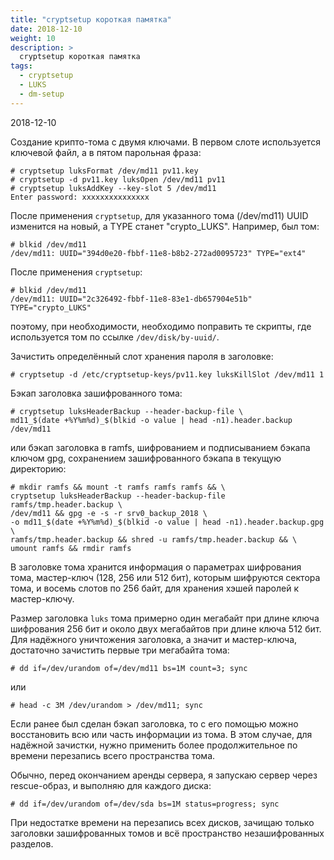 ```yaml
---
title: "cryptsetup короткая памятка"
date: 2018-12-10
weight: 10
description: >
  cryptsetup короткая памятка
tags:
  - cryptsetup
  - LUKS
  - dm-setup
---
```


2018-12-10

Создание крипто-тома с двумя ключами. В первом слоте используется ключевой файл, а в пятом парольная фраза:
```
# cryptsetup luksFormat /dev/md11 pv11.key
# cryptsetup -d pv11.key luksOpen /dev/md11 pv11
# cryptsetup luksAddKey --key-slot 5 /dev/md11
Enter password: ххххххххххххххх
```

После применения `cryptsetup`, для указанного тома (/dev/md11) UUID изменится на новый, а TYPE станет "crypto_LUKS". Например, был том:
```
# blkid /dev/md11
/dev/md11: UUID="394d0e20-fbbf-11e8-b8b2-272ad0095723" TYPE="ext4"
```

После применения `cryptsetup`:
```
# blkid /dev/md11
/dev/md11: UUID="2c326492-fbbf-11e8-83e1-db657904e51b" TYPE="crypto_LUKS"
```
поэтому, при необходимости, необходимо поправить те скрипты, где используется том по ссылке `/dev/disk/by-uuid/`.

Зачистить определённый слот хранения пароля в заголовке:
```
# cryptsetup -d /etc/cryptsetup-keys/pv11.key luksKillSlot /dev/md11 1
```

Бэкап заголовка зашифрованного тома:
```
# cryptsetup luksHeaderBackup --header-backup-file \
md11_$(date +%Y%m%d)_$(blkid -o value | head -n1).header.backup /dev/md11
```

или бэкап заголовка в ramfs, шифрованием и подписыванием бэкапа ключом gpg, сохранением зашифрованного бэкапа в текущую директорию:
```
# mkdir ramfs && mount -t ramfs ramfs ramfs && \
cryptsetup luksHeaderBackup --header-backup-file ramfs/tmp.header.backup \
/dev/md11 && gpg -e -s -r srv0_backup_2018 \
-o md11_$(date +%Y%m%d)_$(blkid -o value | head -n1).header.backup.gpg \
ramfs/tmp.header.backup && shred -u ramfs/tmp.header.backup && \
umount ramfs && rmdir ramfs
```

В заголовке тома хранится информация о параметрах шифрования тома, мастер-ключ (128, 256 или 512 бит), которым шифруются сектора тома, и восемь слотов по 256 байт, для хранения хэшей паролей к мастер-ключу.

Размер заголовка `luks` тома примерно один мегабайт при длине ключа шифрования 256 бит и около двух мегабайтов при длине ключа 512 бит. Для надёжного уничтожения заголовка, а значит и мастер-ключа, достаточно зачистить первые три мегабайта тома:
```
# dd if=/dev/urandom of=/dev/md11 bs=1M count=3; sync
```
или
```
# head -c 3M /dev/urandom > /dev/md11; sync
```

Если ранее был сделан бэкап заголовка, то с его помощью можно восстановить всю или часть информации из тома. В этом случае, для надёжной зачистки, нужно применить более продолжительное по времени перезапись всего пространства тома.

Обычно, перед окончанием аренды сервера, я запускаю сервер через rescue-образ, и выполняю для каждого диска:
```
# dd if=/dev/urandom of=/dev/sda bs=1M status=progress; sync
```

При недостатке времени на перезапись всех дисков, зачищаю только заголовки зашифрованных томов и всё пространство незашифрованных разделов.
